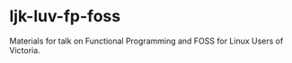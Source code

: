# ljk-luv-fp-foss
Materials for talk on Functional Programming and FOSS for Linux Users of Victoria.
